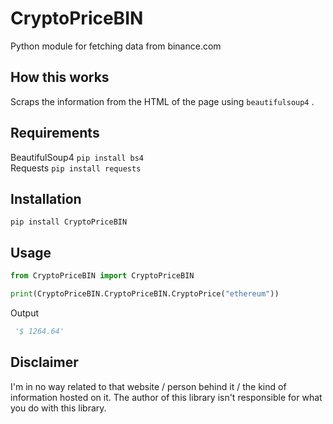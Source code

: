 # __CryptoPriceBIN__

 Python module for fetching data from binance.com

## __How this works__

 Scraps the information from the HTML of the page using `beautifulsoup4` .
 
 ## __Requirements__
 
 BeautifulSoup4 `pip install bs4`<br/>
 Requests `pip install requests`

## __Installation__

 `pip install CryptoPriceBIN`

## __Usage__

 ```python
 from CryptoPriceBIN import CryptoPriceBIN

 print(CryptoPriceBIN.CryptoPriceBIN.CryptoPrice("ethereum"))

 ```

 Output

 ```python
  '$ 1264.64'
 ```
## __Disclaimer__

 I'm in no way related to that website / person behind it / the kind of information hosted on it. The author of this library isn't responsible for what you do with this library.
